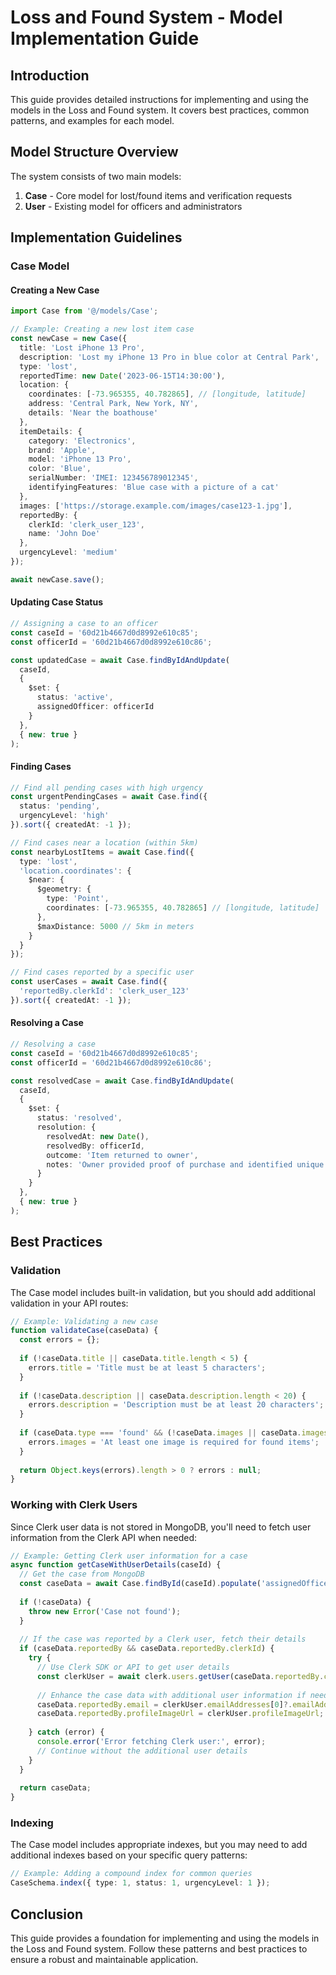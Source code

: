 # Loss and Found System - Model Implementation Guide

## Introduction

This guide provides detailed instructions for implementing and using the models in the Loss and Found system. It covers best practices, common patterns, and examples for each model.

## Model Structure Overview

The system consists of two main models:

1. **Case** - Core model for lost/found items and verification requests
2. **User** - Existing model for officers and administrators

## Implementation Guidelines

### Case Model

#### Creating a New Case

```typescript
import Case from '@/models/Case';

// Example: Creating a new lost item case
const newCase = new Case({
  title: 'Lost iPhone 13 Pro',
  description: 'Lost my iPhone 13 Pro in blue color at Central Park',
  type: 'lost',
  reportedTime: new Date('2023-06-15T14:30:00'),
  location: {
    coordinates: [-73.965355, 40.782865], // [longitude, latitude]
    address: 'Central Park, New York, NY',
    details: 'Near the boathouse'
  },
  itemDetails: {
    category: 'Electronics',
    brand: 'Apple',
    model: 'iPhone 13 Pro',
    color: 'Blue',
    serialNumber: 'IMEI: 123456789012345',
    identifyingFeatures: 'Blue case with a picture of a cat'
  },
  images: ['https://storage.example.com/images/case123-1.jpg'],
  reportedBy: {
    clerkId: 'clerk_user_123',
    name: 'John Doe'
  },
  urgencyLevel: 'medium'
});

await newCase.save();
```

#### Updating Case Status

```typescript
// Assigning a case to an officer
const caseId = '60d21b4667d0d8992e610c85';
const officerId = '60d21b4667d0d8992e610c86';

const updatedCase = await Case.findByIdAndUpdate(
  caseId,
  {
    $set: {
      status: 'active',
      assignedOfficer: officerId
    }
  },
  { new: true }
);
```

#### Finding Cases

```typescript
// Find all pending cases with high urgency
const urgentPendingCases = await Case.find({
  status: 'pending',
  urgencyLevel: 'high'
}).sort({ createdAt: -1 });

// Find cases near a location (within 5km)
const nearbyLostItems = await Case.find({
  type: 'lost',
  'location.coordinates': {
    $near: {
      $geometry: {
        type: 'Point',
        coordinates: [-73.965355, 40.782865] // [longitude, latitude]
      },
      $maxDistance: 5000 // 5km in meters
    }
  }
});

// Find cases reported by a specific user
const userCases = await Case.find({
  'reportedBy.clerkId': 'clerk_user_123'
}).sort({ createdAt: -1 });
```

#### Resolving a Case

```typescript
// Resolving a case
const caseId = '60d21b4667d0d8992e610c85';
const officerId = '60d21b4667d0d8992e610c86';

const resolvedCase = await Case.findByIdAndUpdate(
  caseId,
  {
    $set: {
      status: 'resolved',
      resolution: {
        resolvedAt: new Date(),
        resolvedBy: officerId,
        outcome: 'Item returned to owner',
        notes: 'Owner provided proof of purchase and identified unique markings'
      }
    }
  },
  { new: true }
);
```

## Best Practices

### Validation

The Case model includes built-in validation, but you should add additional validation in your API routes:

```typescript
// Example: Validating a new case
function validateCase(caseData) {
  const errors = {};
  
  if (!caseData.title || caseData.title.length < 5) {
    errors.title = 'Title must be at least 5 characters';
  }
  
  if (!caseData.description || caseData.description.length < 20) {
    errors.description = 'Description must be at least 20 characters';
  }
  
  if (caseData.type === 'found' && (!caseData.images || caseData.images.length === 0)) {
    errors.images = 'At least one image is required for found items';
  }
  
  return Object.keys(errors).length > 0 ? errors : null;
}
```

### Working with Clerk Users

Since Clerk user data is not stored in MongoDB, you'll need to fetch user information from the Clerk API when needed:

```typescript
// Example: Getting Clerk user information for a case
async function getCaseWithUserDetails(caseId) {
  // Get the case from MongoDB
  const caseData = await Case.findById(caseId).populate('assignedOfficer');
  
  if (!caseData) {
    throw new Error('Case not found');
  }
  
  // If the case was reported by a Clerk user, fetch their details
  if (caseData.reportedBy && caseData.reportedBy.clerkId) {
    try {
      // Use Clerk SDK or API to get user details
      const clerkUser = await clerk.users.getUser(caseData.reportedBy.clerkId);
      
      // Enhance the case data with additional user information if needed
      caseData.reportedBy.email = clerkUser.emailAddresses[0]?.emailAddress;
      caseData.reportedBy.profileImageUrl = clerkUser.profileImageUrl;
      
    } catch (error) {
      console.error('Error fetching Clerk user:', error);
      // Continue without the additional user details
    }
  }
  
  return caseData;
}
```

### Indexing

The Case model includes appropriate indexes, but you may need to add additional indexes based on your specific query patterns:

```typescript
// Example: Adding a compound index for common queries
CaseSchema.index({ type: 1, status: 1, urgencyLevel: 1 });
```

## Conclusion

This guide provides a foundation for implementing and using the models in the Loss and Found system. Follow these patterns and best practices to ensure a robust and maintainable application.